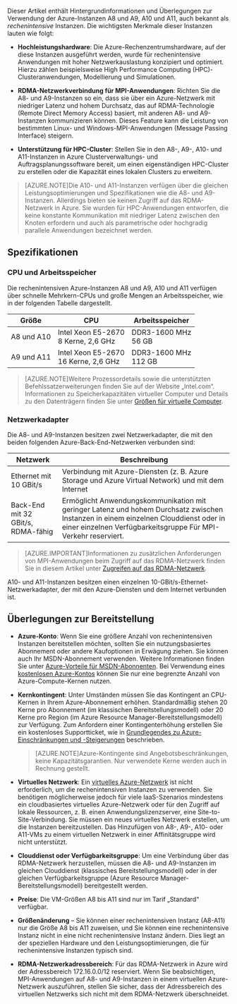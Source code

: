 

Dieser Artikel enthält Hintergrundinformationen und Überlegungen zur Verwendung der Azure-Instanzen A8 und A9, A10 und A11, auch bekannt als *rechenintensive* Instanzen. Die wichtigsten Merkmale dieser Instanzen lauten wie folgt:

* **Hochleistungshardware**: Die Azure-Rechenzentrumshardware, auf der diese Instanzen ausgeführt werden, wurde für rechenintensive Anwendungen mit hoher Netzwerkauslastung konzipiert und optimiert. Hierzu zählen beispielsweise High Performance Computing (HPC)-Clusteranwendungen, Modellierung und Simulationen.

* **RDMA-Netzwerkverbindung für MPI-Anwendungen**: Richten Sie die A8- und A9-Instanzen so ein, dass sie über ein Azure-Netzwerk mit niedriger Latenz und hohem Durchsatz, das auf RDMA-Technologie (Remote Direct Memory Access) basiert, mit anderen A8- und A9-Instanzen kommunizieren können. Dieses Feature kann die Leistung von bestimmten Linux- und Windows-MPI-Anwendungen (Message Passing Interface) steigern.

* **Unterstützung für HPC-Cluster**: Stellen Sie in den A8-, A9-, A10- und A11-Instanzen in Azure Clusterverwaltungs- und Auftragsplanungssoftware bereit, um einen eigenständigen HPC-Cluster zu erstellen oder die Kapazität eines lokalen Clusters zu erweitern.

>[AZURE.NOTE]Die A10- und A11-Instanzen verfügen über die gleichen Leistungsoptimierungen und Spezifikationen wie die A8- und A9-Instanzen. Allerdings bieten sie keinen Zugriff auf das RDMA-Netzwerk in Azure. Sie wurden für HPC-Anwendungen entworfen, die keine konstante Kommunikation mit niedriger Latenz zwischen den Knoten erfordern und auch als parametrische oder hochgradig parallele Anwendungen bezeichnet werden.


## Spezifikationen

### CPU und Arbeitsspeicher

Die rechenintensiven Azure-Instanzen A8 und A9, A10 und A11 verfügen über schnelle Mehrkern-CPUs und große Mengen an Arbeitsspeicher, wie in der folgenden Tabelle dargestellt.

Größe | CPU | Arbeitsspeicher
------------- | ----------- | ----------------
A8 und A10 | Intel Xeon E5-2670<br/>8 Kerne, 2,6 GHz | DDR3-1600 MHz<br/>56 GB
A9 und A11 | Intel Xeon E5-2670<br/>16 Kerne, 2,6 GHz | DDR3-1600 MHz<br/>112 GB


>[AZURE.NOTE]Weitere Prozessordetails sowie die unterstützten Befehlssatzerweiterungen finden Sie auf der Website „Intel.com“. Informationen zu Speicherkapazitäten virtueller Computer und Details zu den Datenträgern finden Sie unter [Größen für virtuelle Computer](virtual-machines-linux-sizes.md).

### Netzwerkadapter

Die A8- und A9-Instanzen besitzen zwei Netzwerkadapter, die mit den beiden folgenden Azure-Back-End-Netzwerken verbunden sind:


Netzwerk | Beschreibung
-------- | -----------
Ethernet mit 10 GBit/s | Verbindung mit Azure-Diensten (z. B. Azure Storage und Azure Virtual Network) und mit dem Internet
Back-End mit 32 GBit/s, RDMA-fähig | Ermöglicht Anwendungskommunikation mit geringer Latenz und hohem Durchsatz zwischen Instanzen in einem einzelnen Clouddienst oder in einer einzelnen Verfügbarkeitsgruppe Für MPI-Verkehr reserviert.


>[AZURE.IMPORTANT]Informationen zu zusätzlichen Anforderungen von MPI-Anwendungen beim Zugriff auf das RDMA-Netzwerk finden Sie in diesem Artikel unter [Zugreifen auf das RDMA-Netzwerk](#access-the-rdma-network).

A10- und A11-Instanzen besitzen einen einzelnen 10-GBit/s-Ethernet-Netzwerkadapter, der mit den Azure-Diensten und dem Internet verbunden ist.

## Überlegungen zur Bereitstellung

* **Azure-Konto**: Wenn Sie eine größere Anzahl von rechenintensiven Instanzen bereitstellen möchten, sollten Sie ein nutzungsbasiertes Abonnement oder andere Kaufoptionen in Erwägung ziehen. Sie können auch Ihr MSDN-Abonnement verwenden. Weitere Informationen finden Sie unter [Azure-Vorteile für MSDN-Abonnenten](https://azure.microsoft.com/pricing/member-offers/msdn-benefits-details/). Bei Verwendung eines [kostenlosen Azure-Kontos](https://azure.microsoft.com/pricing/free-trial/) können Sie nur eine begrenzte Anzahl von Azure-Compute-Kernen nutzen.

* **Kernkontingent**: Unter Umständen müssen Sie das Kontingent an CPU-Kernen in Ihrem Azure-Abonnement erhöhen. Standardmäßig stehen 20 Kerne pro Abonnement (im klassischen Bereitstellungsmodell) oder 20 Kerne pro Region (im Azure Resource Manager-Bereitstellungsmodell) zur Verfügung. Zum Anfordern einer Kontingenterhöhung erstellen Sie ein kostenloses Supportticket, wie in [Grundlegendes zu Azure-Einschränkungen und -Steigerungen](https://azure.microsoft.com/blog/2014/06/04/azure-limits-quotas-increase-requests/) beschrieben.

    >[AZURE.NOTE]Azure-Kontingente sind Angebotsbeschränkungen, keine Kapazitätsgarantien. Nur verwendete Kerne werden auch in Rechnung gestellt.

* **Virtuelles Netzwerk**: Ein [virtuelles Azure-Netzwerk](https://azure.microsoft.com/documentation/services/virtual-network/) ist nicht erforderlich, um die rechenintensiven Instanzen zu verwenden. Sie benötigen möglicherweise jedoch für viele IaaS-Szenarios mindestens ein cloudbasiertes virtuelles Azure-Netzwerk oder für den Zugriff auf lokale Ressourcen, z. B. einen Anwendungslizenzserver, eine Site-to-Site-Verbindung. Sie müssen ein neues virtuelles Netzwerk erstellen, um die Instanzen bereitzustellen. Das Hinzufügen von A8-, A9-, A10- oder A11-VMs zu einem virtuellen Netzwerk in einer Affinitätsgruppe wird nicht unterstützt.

* **Clouddienst oder Verfügbarkeitsgruppe**: Um eine Verbindung über das RDMA-Netzwerk herzustellen, müssen die A8- und A9-Instanzen im gleichen Clouddienst (klassisches Bereitstellungsmodell) oder in der gleichen Verfügbarkeitsgruppe (Azure Resource Manager-Bereitstellungsmodell) bereitgestellt werden.

* **Preise**: Die VM-Größen A8 bis A11 sind nur im Tarif „Standard“ verfügbar.

* **Größenänderung** – Sie können einer rechenintensiven Instanz (A8-A11) nur die Größe A8 bis A11 zuweisen, und Sie können eine rechenintensive Instanz nicht in eine nicht rechenintensive Instanz ändern. Dies liegt an der speziellen Hardware und den Leistungsoptimierungen, die für rechenintensive Instanzen typisch sind.

* **RDMA-Netzwerkadressbereich**: Für das RDMA-Netzwerk in Azure wird der Adressbereich 172.16.0.0/12 reserviert. Wenn Sie beabsichtigen, MPI-Anwendungen auf A8- und A9-Instanzen in einem virtuellen Azure-Netzwerk auszuführen, stellen Sie sicher, dass der Adressbereich des virtuellen Netzwerks sich nicht mit dem RDMA-Netzwerk überschneidet.

<!---HONumber=AcomDC_0323_2016-->